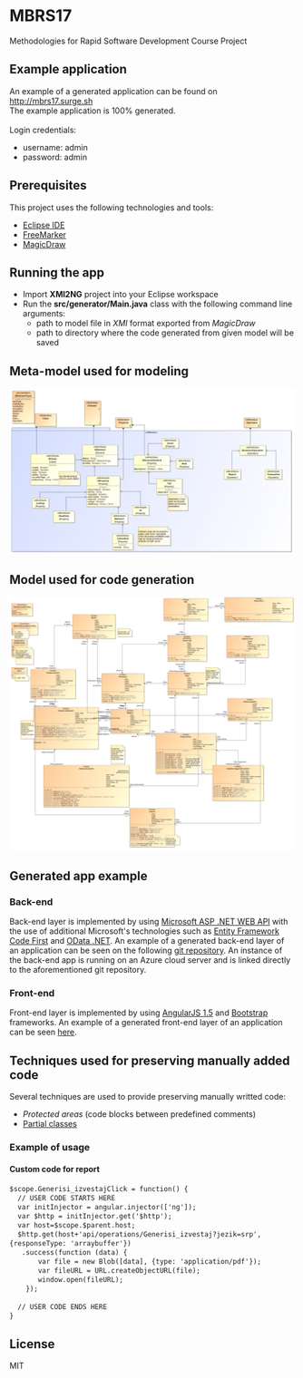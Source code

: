 # MBRS17
Methodologies for Rapid Software Development Course Project

## Example application
An example of a generated application can be found on http://mbrs17.surge.sh </br>
The example application is 100% generated. </br> </br>
Login credentials: 
* username: admin 
* password: admin 

## Prerequisites
This project uses the following technologies and tools:
* [Eclipse IDE](http://www.eclipse.org/downloads/packages/eclipse-ide-java-developers/marsr)
* [FreeMarker](http://freemarker.org)
* [MagicDraw](https://www.nomagic.com/products/magicdraw)

## Running the app
* Import **XMI2NG** project into your Eclipse workspace
* Run the **src/generator/Main.java** class with the following command line arguments:
    * path to model file in *XMI* format exported from *MagicDraw*
    * path to directory where the code generated from given model will be saved

## Meta-model used for modeling
![Meta-model](https://github.com/vladimirivkovic/MBRS17/blob/master/Meta-model.png "Meta-model")

## Model used for code generation
![Model](https://github.com/vladimirivkovic/MBRS17/blob/master/Model.png "Model")

## Generated app example
### Back-end
Back-end layer is implemented by using [Microsoft ASP .NET WEB API](https://www.asp.net/web-api) with the use of additional Microsoft's technologies such as [Entity Framework Code First](https://msdn.microsoft.com/en-us/library/jj193542(v=vs.113).aspx) and [OData .NET](https://www.asp.net/web-api/overview/odata-support-in-aspnet-web-api).  An example of a generated back-end layer of an application can be seen on the following [git repository](https://github.com/TodorovicNikola/MBRS17APP).
An instance of the back-end app is running on an Azure cloud server and is linked directly to the aforementioned git repository.
  
### Front-end
Front-end layer is implemented by using [AngularJS 1.5](https://angularjs.org/) and [Bootstrap](http://getbootstrap.com/) frameworks.
An example of a generated front-end layer of an application can be seen [here](http://mbrs17.surge.sh).


## Techniques used for preserving manually added code
Several techniques are used to provide preserving manually writted code:
* *Protected areas* (code blocks between predefined comments)
* [Partial classes](https://docs.microsoft.com/en-us/dotnet/csharp/programming-guide/classes-and-structs/partial-classes-and-methods)    
### Example of usage

#### Custom code for report
```
$scope.Generisi_izvestajClick = function() {
  // USER CODE STARTS HERE
  var initInjector = angular.injector(['ng']);
  var $http = initInjector.get('$http');
  var host=$scope.$parent.host;
  $http.get(host+'api/operations/Generisi_izvestaj?jezik=srp', {responseType: 'arraybuffer'})
   .success(function (data) {
       var file = new Blob([data], {type: 'application/pdf'});
       var fileURL = URL.createObjectURL(file);
       window.open(fileURL);
    });

  // USER CODE ENDS HERE
}
```

License
----

MIT
